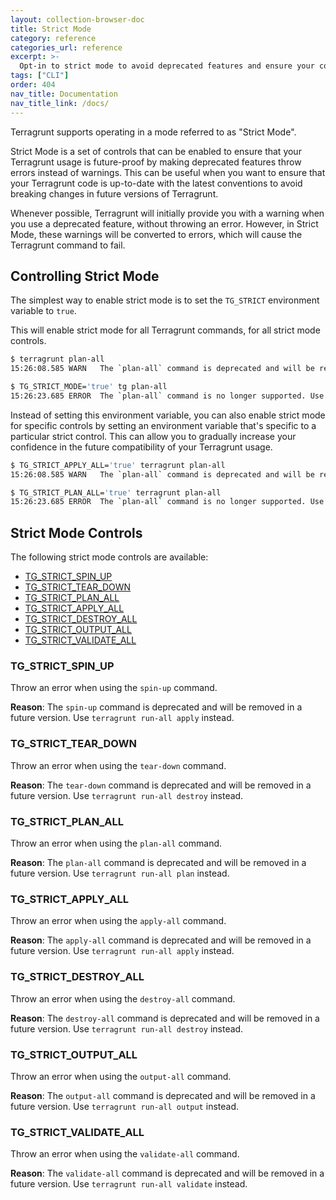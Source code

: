 ```yaml
---
layout: collection-browser-doc
title: Strict Mode
category: reference
categories_url: reference
excerpt: >-
  Opt-in to strict mode to avoid deprecated features and ensure your code is future-proof.
tags: ["CLI"]
order: 404
nav_title: Documentation
nav_title_link: /docs/
---
```


Terragrunt supports operating in a mode referred to as "Strict Mode".

Strict Mode is a set of controls that can be enabled to ensure that your Terragrunt usage is future-proof
by making deprecated features throw errors instead of warnings. This can be useful when you want to ensure
that your Terragrunt code is up-to-date with the latest conventions to avoid breaking changes in
future versions of Terragrunt.

Whenever possible, Terragrunt will initially provide you with a warning when you use a deprecated feature, without throwing an error.
However, in Strict Mode, these warnings will be converted to errors, which will cause the Terragrunt command to fail.

## Controlling Strict Mode

The simplest way to enable strict mode is to set the `TG_STRICT` environment variable to `true`.

This will enable strict mode for all Terragrunt commands, for all strict mode controls.

```bash
$ terragrunt plan-all
15:26:08.585 WARN   The `plan-all` command is deprecated and will be removed in a future version. Use `terragrunt run-all plan` instead.
```

```bash
$ TG_STRICT_MODE='true' tg plan-all
15:26:23.685 ERROR  The `plan-all` command is no longer supported. Use `terragrunt run-all plan` instead.
```

Instead of setting this environment variable, you can also enable strict mode for specific controls by setting an
environment variable that's specific to a particular strict control.
This can allow you to gradually increase your confidence in the future compatibility of your Terragrunt usage.

```bash
$ TG_STRICT_APPLY_ALL='true' terragrunt plan-all
15:26:08.585 WARN   The `plan-all` command is deprecated and will be removed in a future version. Use `terragrunt run-all plan` instead.
```

```bash
$ TG_STRICT_PLAN_ALL='true' terragrunt plan-all
15:26:23.685 ERROR  The `plan-all` command is no longer supported. Use `terragrunt run-all plan` instead.
```

## Strict Mode Controls

The following strict mode controls are available:

- [TG_STRICT_SPIN_UP](#tg_strict_spin_up)
- [TG_STRICT_TEAR_DOWN](#tg_strict_tear_down)
- [TG_STRICT_PLAN_ALL](#tg_strict_plan_all)
- [TG_STRICT_APPLY_ALL](#tg_strict_apply_all)
- [TG_STRICT_DESTROY_ALL](#tg_strict_destroy_all)
- [TG_STRICT_OUTPUT_ALL](#tg_strict_output_all)
- [TG_STRICT_VALIDATE_ALL](#tg_strict_validate_all)

### TG_STRICT_SPIN_UP

Throw an error when using the `spin-up` command.

**Reason**: The `spin-up` command is deprecated and will be removed in a future version. Use `terragrunt run-all apply` instead.

### TG_STRICT_TEAR_DOWN

Throw an error when using the `tear-down` command.

**Reason**: The `tear-down` command is deprecated and will be removed in a future version. Use `terragrunt run-all destroy` instead.

### TG_STRICT_PLAN_ALL

Throw an error when using the `plan-all` command.

**Reason**: The `plan-all` command is deprecated and will be removed in a future version. Use `terragrunt run-all plan` instead.

### TG_STRICT_APPLY_ALL

Throw an error when using the `apply-all` command.

**Reason**: The `apply-all` command is deprecated and will be removed in a future version. Use `terragrunt run-all apply` instead.

### TG_STRICT_DESTROY_ALL

Throw an error when using the `destroy-all` command.

**Reason**: The `destroy-all` command is deprecated and will be removed in a future version. Use `terragrunt run-all destroy` instead.

### TG_STRICT_OUTPUT_ALL

Throw an error when using the `output-all` command.

**Reason**: The `output-all` command is deprecated and will be removed in a future version. Use `terragrunt run-all output` instead.

### TG_STRICT_VALIDATE_ALL

Throw an error when using the `validate-all` command.

**Reason**: The `validate-all` command is deprecated and will be removed in a future version. Use `terragrunt run-all validate` instead.
